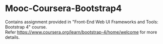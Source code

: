 # Mooc-Coursera-Bootstrap4
Contains assignment provided in "Front-End Web UI Frameworks and Tools: Bootstrap 4" course.<br>
Refer https://www.coursera.org/learn/bootstrap-4/home/welcome for more details.
